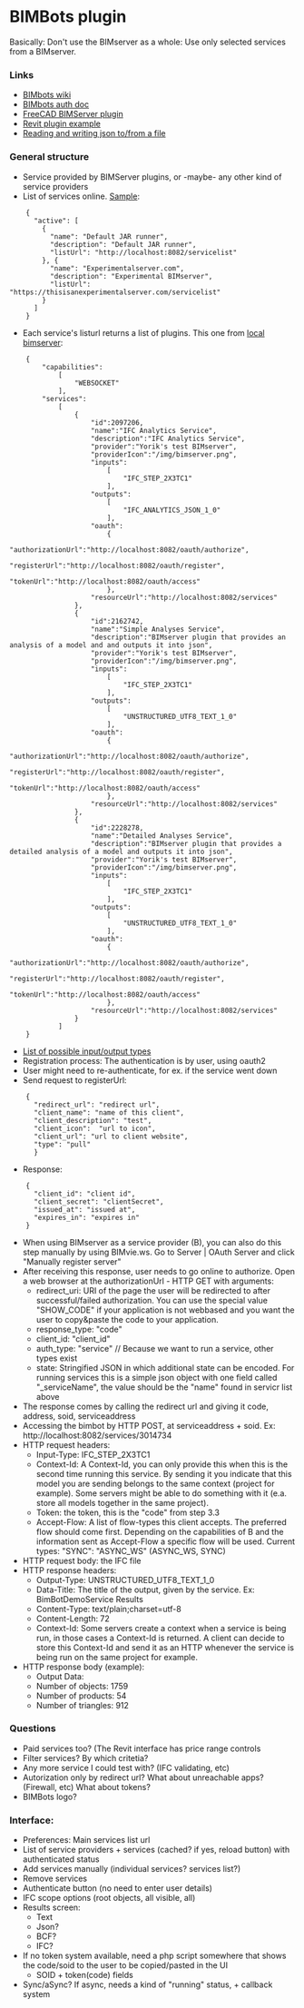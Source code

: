 # BIMBots plugin

Basically: Don't use the BIMserver as a whole: Use only selected services from a BIMserver.

### Links

* [BIMbots wiki](https://github.com/opensourceBIM/BIM-Bot-services/wiki)
* [BIMbots auth doc](https://github.com/opensourceBIM/BIM-Bot-services/wiki/Building-a-client-application#32-navigate-to-authorization-url)
* [FreeCAD BIMServer plugin](https://github.com/yorikvanhavre/WebTools/blob/master/BIMServer.py)
* [Revit plugin example](https://www.youtube.com/watch?v=CX2F21NFI3A)
* [Reading and writing json to/from a file](https://stackabuse.com/reading-and-writing-json-to-a-file-in-python/)

### General structure

* Service provided by BIMServer plugins, or -maybe- any other kind of service providers
* List of services online. [Sample](https://github.com/opensourceBIM/BIMserver-Repository/blob/master/serviceproviders.json):

```
    {
      "active": [
        {
          "name": "Default JAR runner",
          "description": "Default JAR runner",
          "listUrl": "http://localhost:8082/servicelist"
        }, {
          "name": "Experimentalserver.com",
          "description": "Experimental BIMserver",
          "listUrl": "https://thisisanexperimentalserver.com/servicelist"
        }
      ]
    }
```

* Each service's listurl returns a list of plugins. This one from [local bimserver](http://localhost:8082/servicelist):

```
    {
        "capabilities":
            [
                "WEBSOCKET"
            ],
        "services":
            [
                {
                    "id":2097206,
                    "name":"IFC Analytics Service",
                    "description":"IFC Analytics Service",
                    "provider":"Yorik's test BIMserver",
                    "providerIcon":"/img/bimserver.png",
                    "inputs":
                        [
                            "IFC_STEP_2X3TC1"
                        ],
                    "outputs":
                        [
                            "IFC_ANALYTICS_JSON_1_0"
                        ],
                    "oauth":
                        {
                            "authorizationUrl":"http://localhost:8082/oauth/authorize",
                            "registerUrl":"http://localhost:8082/oauth/register",
                            "tokenUrl":"http://localhost:8082/oauth/access"
                        },
                    "resourceUrl":"http://localhost:8082/services"
                },
                {
                    "id":2162742,
                    "name":"Simple Analyses Service",
                    "description":"BIMserver plugin that provides an analysis of a model and and outputs it into json",
                    "provider":"Yorik's test BIMserver",
                    "providerIcon":"/img/bimserver.png",
                    "inputs":
                        [
                            "IFC_STEP_2X3TC1"
                        ],
                    "outputs":
                        [
                            "UNSTRUCTURED_UTF8_TEXT_1_0"
                        ],
                    "oauth":
                        {
                            "authorizationUrl":"http://localhost:8082/oauth/authorize",
                            "registerUrl":"http://localhost:8082/oauth/register",
                            "tokenUrl":"http://localhost:8082/oauth/access"
                        },
                    "resourceUrl":"http://localhost:8082/services"
                },
                {
                    "id":2228278,
                    "name":"Detailed Analyses Service",
                    "description":"BIMserver plugin that provides a detailed analysis of a model and outputs it into json",
                    "provider":"Yorik's test BIMserver",
                    "providerIcon":"/img/bimserver.png",
                    "inputs":
                        [
                            "IFC_STEP_2X3TC1"
                        ],
                    "outputs":
                        [
                            "UNSTRUCTURED_UTF8_TEXT_1_0"
                        ],
                    "oauth":
                        {
                            "authorizationUrl":"http://localhost:8082/oauth/authorize",
                            "registerUrl":"http://localhost:8082/oauth/register",
                            "tokenUrl":"http://localhost:8082/oauth/access"
                        },
                    "resourceUrl":"http://localhost:8082/services"
                }
            ]
    }
```

* [List of possible input/output types](https://github.com/opensourceBIM/BIM-Bot-services/wiki/Schemas)
* Registration process: The authentication is by user, using oauth2
* User might need to re-authenticate, for ex. if the service went down
* Send request to registerUrl:

```
    {
      "redirect_url": "redirect url",
      "client_name": "name of this client",
      "client_description": "test",
      "client_icon":  "url to icon",
      "client_url": "url to client website",
      "type": "pull"
      }
```

* Response:

```
    {
      "client_id": "client id",
      "client_secret": "clientSecret",
      "issued_at": "issued at",
      "expires_in": "expires in"
    }
```

* When using BIMserver as a service provider (B), you can also do this step manually by using BIMvie.ws. Go to Server | OAuth Server and click "Manually register server"
* After receiving this response, user needs to go online to authorize. Open a web browser at the authorizationUrl - HTTP GET with arguments:
  * redirect_uri: URI of the page the user will be redirected to after successful/failed authorization. You can use the special value "SHOW_CODE" if your application is not webbased and you want the user to copy&paste the code to your application.
  * response_type: "code"
  * client_id: "client_id"
  * auth_type: "service" // Because we want to run a service, other types exist
  * state: Stringified JSON in which additional state can be encoded. For running services this is a simple json object with one field called "_serviceName", the value should be the "name" found in servicr list above
* The response comes by calling the redirect url and giving it code, address, soid, serviceaddress
* Accessing the bimbot by HTTP POST, at serviceaddress + soid. Ex: http://localhost:8082/services/3014734
* HTTP request headers:
  * Input-Type: IFC_STEP_2X3TC1
  * Context-Id: A Context-Id, you can only provide this when this is the second time running this service. By sending it you indicate that this model you are sending belongs to the same context (project for example). Some servers might be able to do something with it (e.a. store all models together in the same project).
  * Token: the token, this is the "code" from step 3.3
  * Accept-Flow: A list of flow-types this client accepts. The preferred flow should come first. Depending on the capabilities of B and the information sent as Accept-Flow a specific flow will be used. Current types: "SYNC": "ASYNC_WS" (ASYNC_WS, SYNC)
* HTTP request body: the IFC file
* HTTP response headers:
  * Output-Type: UNSTRUCTURED_UTF8_TEXT_1_0
  * Data-Title: The title of the output, given by the service. Ex: BimBotDemoService Results
  * Content-Type: text/plain;charset=utf-8
  * Content-Length: 72
  * Context-Id: Some servers create a context when a service is being run, in those cases a Context-Id is returned. A client can decide to store this Context-Id and send it as an HTTP whenever the service is being run on the same project for example.
* HTTP response body (example):
  * Output Data:
  * Number of objects: 1759
  * Number of products: 54
  * Number of triangles: 912

### Questions

* Paid services too? (The Revit interface has price range controls
* Filter services? By which critetia?
* Any more service I could test with? (IFC validating, etc)
* Autorization only by redirect url? What about unreachable apps? (Firewall, etc) What about tokens?
* BIMBots logo?

### Interface:

* Preferences: Main services list url
* List of service providers + services (cached? if yes, reload button) with authenticated status
* Add services manually (individual services? services list?)
* Remove services
* Authenticate button (no need to enter user details)
* IFC scope options (root objects, all visible, all)
* Results screen:
  * Text
  * Json?
  * BCF?
  * IFC?
* If no token system available, need a php script somewhere that shows the code/soid to the user to be copied/pasted in the UI
  * SOID + token(code) fields
* Sync/aSync? If async, needs a kind of "running" status, + callback system





